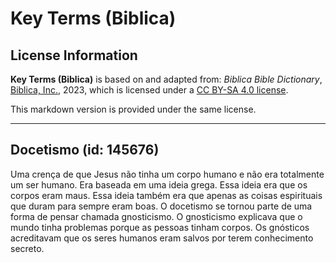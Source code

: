 # Key Terms (Biblica)

## License Information

**Key Terms (Biblica)** is based on and adapted from: _Biblica Bible Dictionary_, [Biblica, Inc.](https://www.biblica.com/), 2023, which is licensed under a [CC BY-SA 4.0 license](https://creativecommons.org/licenses/by-sa/4.0/legalcode.en).

This markdown version is provided under the same license.



--------------------------------

## Docetismo (id: 145676)

Uma crença de que Jesus não tinha um corpo humano e não era totalmente um ser humano. Era baseada em uma ideia grega. Essa ideia era que os corpos eram maus. Essa ideia também era que apenas as coisas espirituais que duram para sempre eram boas. O docetismo se tornou parte de uma forma de pensar chamada gnosticismo. O gnosticismo explicava que o mundo tinha problemas porque as pessoas tinham corpos. Os gnósticos acreditavam que os seres humanos eram salvos por terem conhecimento secreto.


